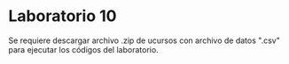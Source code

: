 # Laboratorio 10

Se requiere descargar archivo .zip de ucursos con archivo de datos ".csv" para ejecutar los códigos del laboratorio.